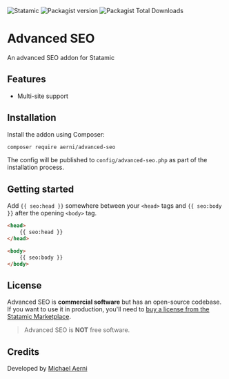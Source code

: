 ![Statamic](https://flat.badgen.net/badge/Statamic/3.0+/FF269E) ![Packagist version](https://flat.badgen.net/packagist/v/aerni/advanced-seo/latest) ![Packagist Total Downloads](https://flat.badgen.net/packagist/dt/aerni/advanced-seo)

# Advanced SEO
An advanced SEO addon for Statamic

## Features
- Multi-site support

## Installation
Install the addon using Composer:

```bash
composer require aerni/advanced-seo
```

The config will be published to `config/advanced-seo.php` as part of the installation process.

## Getting started

Add `{{ seo:head }}` somewhere between your `<head>` tags and `{{ seo:body }}` after the opening `<body>` tag.

```html
<head>
    {{ seo:head }}
</head>

<body>
    {{ seo:body }}
</body>
```

## License
Advanced SEO is **commercial software** but has an open-source codebase. If you want to use it in production, you'll need to [buy a license from the Statamic Marketplace](https://statamic.com/addons/aerni/advanced-seo).
>Advanced SEO is **NOT** free software.

## Credits
Developed by [Michael Aerni](https://www.michaelaerni.ch)
